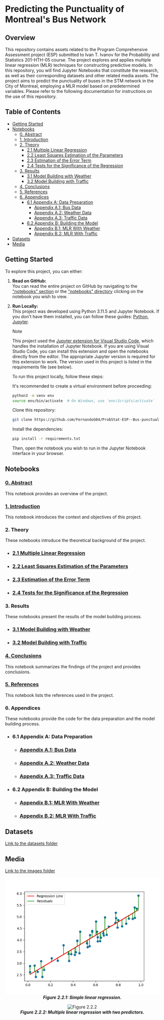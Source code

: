 # Predicting the Punctuality of Montreal's Bus Network

## Overview

This repository contains assets related to the Program Comprehensive Assessment project (ESP) submitted to Ivan T. Ivanov for the Probability and Statistics 201-HTH-05 course. The project explores and applies multiple linear regression (MLR) techniques for constructing predictive models. In this repository, you will find Jupyter Notebooks that constitute the research, as well as their corresponding datasets and other related media assets. The project aims to predict the punctuality of buses in the STM network in the City of Montreal, employing a MLR model based on predetermined variables. Please refer to the following documentation for instructions on the use of this repository.

## Table of Contents

- [Getting Started](#getting-started)
- [Notebooks](#notebooks)
    - [0. Abstract](#0-abstract)
    - [1. Introduction](#1-introduction)
    - [2. Theory](#2-theory)
        - [2.1 Multiple Linear Regression](#21-multiple-linear-regression)
        - [2.2 Least Squares Estimation of the Parameters](#22-least-squares-estimation-of-the-parameters)
        - [2.3 Estimation of the Error Term](#23-estimation-of-the-error-term)
        - [2.4 Tests for the Significance of the Regression](#24-tests-for-the-significance-of-the-regression)
    - [3. Results](#3-results)
        - [3.1 Model Building with Weather](#31-model-building-with-weather)
        - [3.2 Model Building with Traffic](#32-model-building-with-traffic)
    - [4. Conclusions](#4-conclusions)
    - [5. References](#5-references)
    - [6. Appendices](#6-appendices)
        - [6.1 Appendix A: Data Preparation](#61-appendix-a-data-preparation)
            - [Appendix A.1: Bus Data](#appendix-a1-bus-data)
            - [Appendix A.2: Weather Data](#appendix-a2-weather-data)
            - [Appendix A.3: Traffic Data](#appendix-a3-traffic-data)
        - [6.2 Appendix B: Building the Model](#62-appendix-b-building-the-model)
            - [Appendix B.1: MLR With Weather](#appendix-b1-mlr-with-weather)
            - [Appendix B.2: MLR With Traffic](#appendix-b2-mlr-with-traffic)
- [Datasets](#datasets)
- [Media](#media)

## Getting Started
To explore this project, you can either:

1. **Read on GitHub:**  
    You can read the entire project on GitHub by navigating to the ["notebooks" section](#notebooks) or the ["notebooks" directory](/Notebooks/) clicking on the notebook you wish to view.

2. **Run Locally:**  
    This project was developed using Python 3.11.5 and Jupyter Notebook. If you don't have them installed, you can follow these guides: [Python](https://www.python.org/downloads/), [Jupyter](https://jupyter.org/install).

    > [!NOTE]
    > This project used the [Jupyter extension for Visual Studio Code](https://marketplace.visualstudio.com/items?itemName=ms-toolsai.jupyter), which handles the installation of Jupyter Notebook. If you are using Visual Studio Code, you can install this extension and open the notebooks directly from the editor. The appropriate Jupyter version is required for this extension to work. The version used in this project is listed in the requirements file (see below).

    To run this project locally, follow these steps:  


    It's recommended to create a virtual environment before proceeding:

    ```bash
    python3 -m venv env
    source env/bin/activate  # On Windows, use `env\Scripts\activate`
    ```

    Clone this repository:

    ```bash
    git clone https://github.com/FernandoG04/ProbStat-ESP--Bus-punctuality-predictor.git
    ```

    Install the dependencies:

    ```bash
    pip install -r requirements.txt
    ```

    Then, open the notebook you wish to run in the Jupyter Notebook interface in your browser.
    
## Notebooks

### [0. Abstract](/Notebooks/0_Abstract.ipynb)
This notebook provides an overview of the project.

### [1. Introduction](/Notebooks/1_Introduction.ipynb)
This notebook introduces the context and objectives of this project.

### 2. Theory
These notebooks introduce the theoretical background of the project.

- ### [2.1 Multiple Linear Regression](/Notebooks/2_1_Multiple_linear_regresion.ipynb)
- ### [2.2 Least Squares Estimation of the Parameters](/Notebooks/2_2_Least_square.ipynb)
- ### [2.3 Estimation of the Error Term](/Notebooks/2_3_Error_term.ipynb)
- ### [2.4 Tests for the Significance of the Regression](/Notebooks/2_4_Significance.ipynb)

### 3. Results
These notebooks present the results of the model building process.

- ### [3.1 Model Building with Weather](/Notebooks/3_1_MLR_bus_weather.ipynb)
- ### [3.2 Model Building with Traffic](/Notebooks/3_2_MLR_bus_traffic.ipynb)

### [4. Conclusions](/Notebooks/4_Conclusions.ipynb)
This notebook summarizes the findings of the project and provides conclusions.

### [5. References](/Notebooks/5_References.ipynb)
This notebook lists the references used in the project.

### 6. Appendices
These notebooks provide the code for the data preparation and the model building process.

- ### 6.1 Appendix A: Data Preparation
    - ### [Appendix A.1: Bus Data](/Notebooks/6_1_1_Bus.ipynb)
    - ### [Appendix A.2: Weather Data](/Notebooks/6_1_2_Weather.ipynb)
    - ### [Appendix A.3: Traffic Data](/Notebooks/6_1_3_Traffic.ipynb)

- ### 6.2 Appendix B: Building the Model
    - ### [Appendix B.1: MLR With Weather](/Notebooks/6_2_1_MLR_bus_weather.ipynb)
    - ### [Appendix B.2: MLR With Traffic](/Notebooks/6_2_2_MLR_bus_traffic.ipynb)

## Datasets

[Link to the datasets folder](/Data/Dataset_descriptions.md)  

## Media

[Link to the images folder](/Images/)

<p align="center">
    <img src="Images/2_2_1.png" alt="Figure 2.2.1" /><br>
    <strong><em>Figure 2.2.1: Simple linear regression.</em></strong>
</p>

<p align="center">
    <img src="Images/2_2_2.gif" alt="Figure 2.2.2" /><br>
    <strong><em>Figure 2.2.2: Multiple linear regression with two predictors.</em></strong>
</p>

</td>
</tr>
</table>